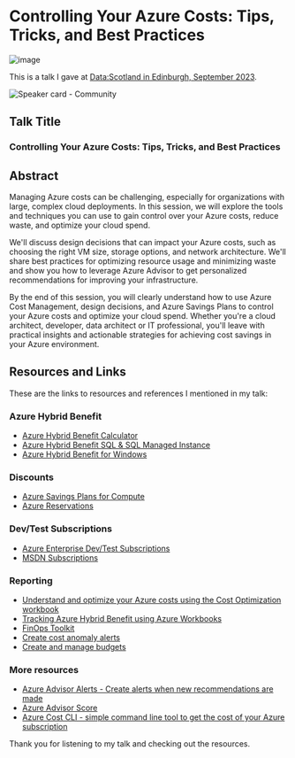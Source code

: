 # Controlling Your Azure Costs: Tips, Tricks, and Best Practices

![image](https://github.com/weeyin83/Presentations/assets/13692824/1b3adec8-6d98-4b91-9bb5-921605484b5c)

This is a talk I gave at [Data:Scotland in Edinburgh, September 2023](https://www.datascotland.org/).

![Speaker card - Community](https://github.com/weeyin83/Presentations/assets/13692824/19b758e6-9eca-4122-9dcc-3f83fa32b5a5)


## Talk Title

### Controlling Your Azure Costs: Tips, Tricks, and Best Practices

## Abstract

Managing Azure costs can be challenging, especially for organizations with large, complex cloud deployments. In this session, we will explore the tools and techniques you can use to gain control over your Azure costs, reduce waste, and optimize your cloud spend.

We'll discuss design decisions that can impact your Azure costs, such as choosing the right VM size, storage options, and network architecture. We'll share best practices for optimizing resource usage and minimizing waste and show you how to leverage Azure Advisor to get personalized recommendations for improving your infrastructure.

By the end of this session, you will clearly understand how to use Azure Cost Management, design decisions, and Azure Savings Plans to control your Azure costs and optimize your cloud spend. Whether you're a cloud architect, developer, data architect or IT professional, you'll leave with practical insights and actionable strategies for achieving cost savings in your Azure environment.

## Resources and Links

These are the links to resources and references I mentioned in my talk:

### Azure Hybrid Benefit
- [Azure Hybrid Benefit Calculator](https://azure.microsoft.com/pricing/hybrid-benefit/#calculator)
- [Azure Hybrid Benefit SQL & SQL Managed Instance](https://learn.microsoft.com/azure/azure-sql/azure-hybrid-benefit?view=azuresql&tabs=azure-portal)
- [Azure Hybrid Benefit for Windows](https://learn.microsoft.com/windows-server/get-started/azure-hybrid-benefit)

### Discounts
- [Azure Savings Plans for Compute](https://azure.microsoft.com/pricing/offers/savings-plan-compute/)
- [Azure Reservations](https://learn.microsoft.com/azure/cost-management-billing/reservations/save-compute-costs-reservations)
### Dev/Test Subscriptions
- [Azure Enterprise Dev/Test Subscriptions](https://azure.microsoft.com/en-us/pricing/offers/ms-azr-0148p/)
- [MSDN Subscriptions](https://visualstudio.microsoft.com/subscriptions/)

### Reporting
- [Understand and optimize your Azure costs using the Cost Optimization workbook](https://learn.microsoft.com/azure/advisor/advisor-cost-optimization-workbook)
- [Tracking Azure Hybrid Benefit using Azure Workbooks](https://techcommunity.microsoft.com/t5/healthcare-and-life-sciences/tracking-azure-hybrid-benefit-using-azure-workbooks/ba-p/3798857)
- [FinOps Toolkit](https://github.com/microsoft/finops-toolkit)
- [Create cost anomaly alerts](https://learn.microsoft.com/azure/cost-management-billing/understand/analyze-unexpected-charges)
- [Create and manage budgets](https://learn.microsoft.com/azure/cost-management-billing/costs/tutorial-acm-create-budgets)

### More resources
- [Azure Advisor Alerts - Create alerts when new recommendations are made](https://youtu.be/Clo1LYToIiE)
- [Azure Advisor Score](https://www.youtube.com/watch?v=ZvenYdaXOL8)
- [Azure Cost CLI - simple command line tool to get the cost of your Azure subscription](https://github.com/mivano/azure-cost-cli)

Thank you for listening to my talk and checking out the resources.
